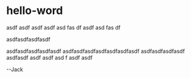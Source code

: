 # hello-word

asdf
asdf
asdf
asdf
asd
fas
df
asdf
asd
fas
df

asdfasdfasdfasdf

asdfasdfasdfasdfasdf
asdfasdfasdfasdfasdfasdfasdf
asdfasdfasdfasdf
asdfasdf
asdf
asdf
asd
f
asdf
asdf

--Jack
